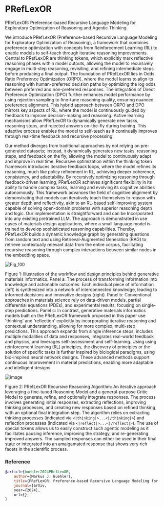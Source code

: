 # PRefLexOR
PRefLexOR: Preference-based Recursive Language Modeling for Exploratory Optimization of Reasoning and Agentic Thinking

We introduce PRefLexOR (Preference-based Recursive Language Modeling for Exploratory Optimization of Reasoning), a framework that combines preference optimization with concepts from Reinforcement Learning (RL) to enable models to self-teach through iterative reasoning improvements. Central to PRefLexOR are thinking tokens, which explicitly mark reflective reasoning phases within model outputs, allowing the model to recursively engage in multi-step reasoning, revisiting, and refining intermediate steps before producing a final output. The foundation of PRefLexOR lies in Odds Ratio Preference Optimization (ORPO), where the model learns to align its reasoning with human-preferred decision paths by optimizing the log odds between preferred and non-preferred responses. The integration of Direct Preference Optimization (DPO) further enhances model performance by using rejection sampling to fine-tune reasoning quality, ensuring nuanced preference alignment. This hybrid approach between ORPO and DPO mirrors key aspects of RL, where the model is continuously guided by feedback to improve decision-making and reasoning. Active learning mechanisms allow PRefLexOR to dynamically generate new tasks, reasoning steps, and rejected answers on-the-fly during training. This adaptive process enables the model to self-teach as it continually improves through real-time feedback and recursive processing. 

Our method diverges from traditional approaches by not relying on pre-generated datasets; instead, it dynamically generates new tasks, reasoning steps, and feedback on the fly, allowing the model to continuously adapt and improve in real time. Recursive optimization within the thinking token framework introduces iterative feedback loops, where the model refines its reasoning, much like policy refinement in RL, achieving deeper coherence, consistency, and adaptability. By recursively optimizing reasoning through feedback-driven learning, PRefLexOR achieves significant flexibility in its ability to handle complex tasks, learning and evolving its cognitive abilities autonomously. This framework advances the field of cognitive alignment by demonstrating that models can iteratively teach themselves to reason with greater depth and reflectivity, akin to an RL-based self-improving system capable of solving open-domain problems with superior reasoning depth and logic. Our implementation is straightforward and can be Incorporated into any existing pretrained LLM. The approach is demonstrated in use cases of materials design applications, where a small language model is trained to develop sophisticated reasoning capabilities. Thereby, PRefLexOR builds a dynamic knowledge graph by generating questions from random text and using Retrieval-Augmented Generation (RAG) to retrieve contextually relevant data from the entire corpus, facilitating recursive reasoning through complex interactions between similar nodes in the embedding space.


![Fig_100](https://github.com/user-attachments/assets/800de09d-64c4-4ead-903f-80525f8bf415)

Figure 1: Illustration of the workflow and design principles behind generative materials informatics. Panel a: The process of transforming information into knowledge and actionable outcomes. Each individual piece of information (left) is synthesized into a network of interconnected knowledge, leading to informed decisions and innovative designs (right). Panel b: Conventional approaches in materials science rely on data-driven models, partial differential equations (PDEs), and experimental results, focusing on single-step predictions. Panel c: In contrast, generative materials informatics models built on the PRefLexOR framework proposed in this paper use 'thinking' and 'reflection' explicitly by incorporating iterative reasoning and contextual understanding, allowing for more complex, multi-step predictions. This approach expands from single inference steps, includes multiple modalities of data and responses, integrates real-world feedback and physics, and leverages self-assessment and self-learning. Using using reinforcement learning (RL) principles, the discovery of principles or the solution of specific tasks is further inspired by biological paradigms, using bio-inspired neural network designs. These advanced methods support continuous improvement in material predictions, enabling more adaptable and intelligent designs

![image](https://github.com/user-attachments/assets/1119b9f7-5f45-4712-81a5-11699a02c571)

Figure 2: PRefLexOR Recursive Reasoning Algorithm: An iterative approach leveraging a fine-tuned Reasoning Model and a general-purpose Critic Model to generate, refine, and optionally integrate responses. The process involves generating initial responses, extracting reflections, improving thinking processes, and creating new responses based on refined thinking, with an optional final integration step. The algorithm relies on extracting thinking processes (indicated via ```<|thinking|>...<|/thinking|>```) and reflection processes  (indicated via ```<|reflect|>...<|/reflect|>```). The use of special tokens allows us to easily construct such agentic modeling as it facilitates pausing inference, improving the strategy, and re-generating improved answers. The sampled responses can either be used in their final state or integrated into an amalgamated response that shows very rich facets in the scientific process.  

### Reference

```bibtex
@article{buehler2024PRefLexOR,
	author={Markus J. Buehler},
	title={PRefLexOR: Preference-based Recursive Language Modeling for Exploratory Optimization of Reasoning and Agentic Thinking},
	journal={arXiv,
	year={2024},
	url={},
}
```
